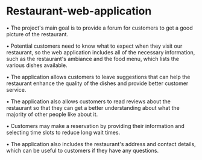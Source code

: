 # Restaurant-web-application

• The project's main goal is to provide a forum for customers to get a good picture of the restaurant.

• Potential customers need to know what to expect when they visit our restaurant, so the web application includes all of the necessary information, such as the restaurant's ambiance and the food menu, which lists the various dishes available. 

• The application allows customers to leave suggestions that can help the restaurant enhance the quality of the dishes and provide better customer service. 

• The application also allows customers to read reviews about the restaurant so that they can get a better understanding about what the majority of other people like about it. 

• Customers may make a reservation by providing their information and selecting time slots to reduce long wait times. 

• The application also includes the restaurant's address and contact details, which can be useful to customers if they have any questions.
